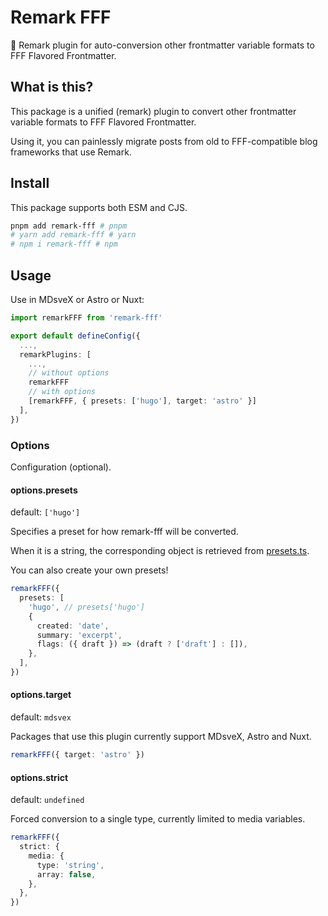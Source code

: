 # Remark **FFF**

🌟 Remark plugin for auto-conversion other frontmatter variable formats to FFF Flavored Frontmatter.

## What is this?

This package is a unified (remark) plugin to convert other frontmatter variable formats to FFF Flavored Frontmatter.

Using it, you can painlessly migrate posts from old to FFF-compatible blog frameworks that use Remark.

## Install

This package supports both ESM and CJS.

```bash
pnpm add remark-fff # pnpm
# yarn add remark-fff # yarn
# npm i remark-fff # npm
```

## Usage

Use in MDsveX or Astro or Nuxt:

```ts
import remarkFFF from 'remark-fff'

export default defineConfig({
  ...,
  remarkPlugins: [
    ...,
    // without options
    remarkFFF
    // with options
    [remarkFFF, { presets: ['hugo'], target: 'astro' }]
  ],
})
```

### Options

Configuration (optional).

#### options.presets

default: `['hugo']`

Specifies a preset for how remark-fff will be converted.

When it is a string, the corresponding object is retrieved from [presets.ts](src/presets.ts).

You can also create your own presets!

```ts
remarkFFF({
  presets: [
    'hugo', // presets['hugo']
    {
      created: 'date',
      summary: 'excerpt',
      flags: ({ draft }) => (draft ? ['draft'] : []),
    },
  ],
})
```

#### options.target

default: `mdsvex`

Packages that use this plugin currently support MDsveX, Astro and Nuxt.

```ts
remarkFFF({ target: 'astro' })
```

#### options.strict

default: `undefined`

Forced conversion to a single type, currently limited to media variables.

```ts
remarkFFF({
  strict: {
    media: {
      type: 'string',
      array: false,
    },
  },
})
```

<!-- ### Transform

remark-fff provides a `transformFm` function that can be used on platforms that are not currently compatible (e.g. Qwik City).

Note that it only accepts `FFFPreset` (not string), so you must import the preset:

```ts
import { useDocumentHead } from '@builder.io/qwik-city'
import { transformFm, hugo } from 'remark-fff'

export const RouterHead = component$(() => {
  const head = useDocumentHead()
  const frontmatter = transformFm(head.frontmatter, [
    hugo,
    {
      created: 'date',
      summary: 'excerpt',
      flags: ({ draft }) => (draft ? ['draft'] : []),
    },
  ])
})
``` -->
